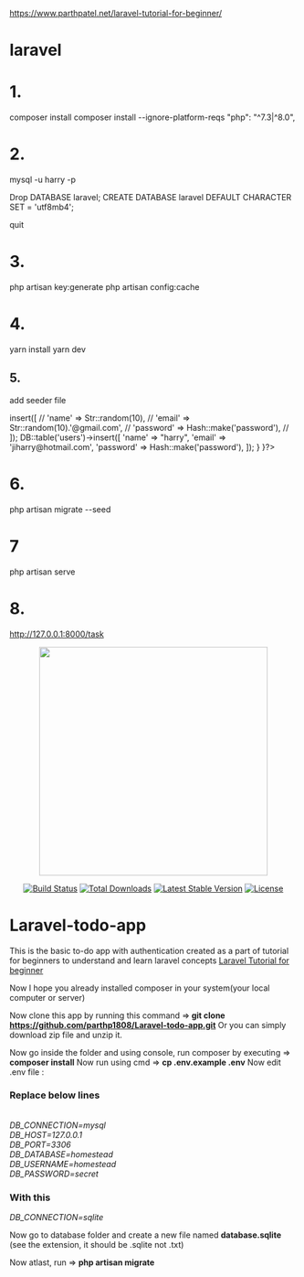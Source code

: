 
https://www.parthpatel.net/laravel-tutorial-for-beginner/



# laravel

# 1. 
composer install 
composer install --ignore-platform-reqs
 "php": "^7.3|^8.0",

# 2. 
mysql -u harry -p

Drop DATABASE laravel;
CREATE DATABASE laravel DEFAULT CHARACTER SET = 'utf8mb4';

quit

# 3. 
php artisan key:generate
php artisan config:cache

# 4. 
yarn install
yarn dev



## 5. 
add seeder file

<?php

namespace Database\Seeders;

use Illuminate\Database\Seeder;
use Illuminate\Support\Facades\DB;
use Illuminate\Support\Facades\Hash;
use Illuminate\Support\Str;

class DatabaseSeeder extends Seeder
{
    /**
     * Run the database seeders.
     *
     * @return void
     */
    public function run()
    {
        // DB::table('users')->insert([
        //     'name' => Str::random(10),
        //     'email' => Str::random(10).'@gmail.com',
        //     'password' => Hash::make('password'),
        // ]);
        DB::table('users')->insert([
            'name' => "harry",
            'email' => 'jiharry@hotmail.com',
            'password' => Hash::make('password'),
        ]);
    }
}?>


# 6. 
php artisan migrate --seed

# 7
php artisan serve

# 8. 
http://127.0.0.1:8000/task



<p align="center"><a href="https://laravel.com" target="_blank"><img src="https://raw.githubusercontent.com/laravel/art/master/logo-lockup/5%20SVG/2%20CMYK/1%20Full%20Color/laravel-logolockup-cmyk-red.svg" width="400"></a></p>

<p align="center">
<a href="https://travis-ci.org/laravel/framework"><img src="https://travis-ci.org/laravel/framework.svg" alt="Build Status"></a>
<a href="https://packagist.org/packages/laravel/framework"><img src="https://poser.pugx.org/laravel/framework/d/total.svg" alt="Total Downloads"></a>
<a href="https://packagist.org/packages/laravel/framework"><img src="https://poser.pugx.org/laravel/framework/v/stable.svg" alt="Latest Stable Version"></a>
<a href="https://packagist.org/packages/laravel/framework"><img src="https://poser.pugx.org/laravel/framework/license.svg" alt="License"></a>
</p>

# Laravel-todo-app
This is the basic to-do app with authentication created as a part of tutorial for beginners to understand and learn laravel concepts
<a href="https://www.parthpatel.net/laravel-tutorial-for-beginner/" rel="dofollow">Laravel Tutorial for beginner</a>

Now I hope you already installed composer in your system(your local computer or server)

Now clone this app by running this command =><b> git clone https://github.com/parthp1808/Laravel-todo-app.git</b>
Or you can simply download zip file and unzip it.

Now go inside the folder and using console, run composer by executing => <b>composer install</b>
Now run using cmd => <b>cp .env.example .env</b>
Now edit .env file :
<h3>Replace below lines</h3>
<i><br/>
DB_CONNECTION=mysql<br/>
 DB_HOST=127.0.0.1<br/>
 DB_PORT=3306<br/>
 DB_DATABASE=homestead<br/>
 DB_USERNAME=homestead<br/>
 DB_PASSWORD=secret</i>

<h3>With this</h3>
<i>DB_CONNECTION=sqlite</i>

Now go to database folder and create a new file named <b>database.sqlite</b> (see the extension, it should be .sqlite not .txt)

Now atlast, run => <b>php artisan migrate</b>

